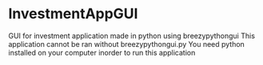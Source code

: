 # InvestmentAppGUI
GUI for investment application made in python using breezypythongui
This application cannot be ran without breezypythongui.py
You need python installed on your computer inorder to run this application
